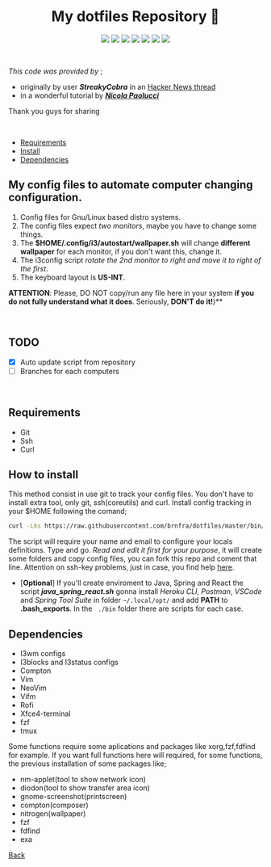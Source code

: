 <h1 align="center">My dotfiles Repository 🐧</h1>


<p align="center">
<img src="https://img.shields.io/badge/bash-script-brightgreen" />
<img src="https://img.shields.io/badge/requirement-git-orange" />
<img src="https://img.shields.io/badge/requirement-curl-importany" />
<img src="https://img.shields.io/badge/tests-in%20progress-red" />
<img src="https://img.shields.io/badge/license-MIT-informational" />
<img src="https://img.shields.io/badge/platform-linux--64-lightgrey" />
<img src="https://img.shields.io/github/last-commit/brnfra/dotfiles" />  
  
</p>

<br>

_This code was provided by_ ;
- originally by user ___StreakyCobra___ in an [Hacker News thread](https://news.ycombinator.com/item?id=11070797)
- in a wonderful tutorial by ___[Nicola Paolucci](https://www.atlassian.com/git/tutorials/dotfiles)___

Thank you guys for sharing

<br>

- [Requirements](https://github.com/brnfra/dotfiles#requirements)
- [Install](https://github.com/brnfra/dotfiles#how-to-install)
- [Dependencies](https://github.com/brnfra/dotfiles#dependencies)

## My config files to automate computer changing configuration.

1. Config files for Gnu/Linux based distro systems.
2. The config files expect *two monitors*, maybe you have to change some things.
3. The **$HOME/.config/i3/autostart/wallpaper.sh** will change **different wallpaper** for
   each monitor, if you don't want this, change it.
4. The i3config script _rotate the 2nd monitor to right and move it to right of the
   first_.
5. The keyboard layout is **US-INT**.

**ATTENTION**: Please, DO NOT copy/run any file here in your system **if you do not fully understand what it does**. Seriously, **DON'T do it!**)**


<br>

## TODO

- [x] Auto update script from repository
- [ ] Branches for each computers

<br>

## Requirements

- Git
- Ssh 
- Curl

## How to install
 
This method consist in use git to track your config files. You don't have to install extra tool, only git, ssh(coreutils) and curl.
Install config tracking in your $HOME following the comand;

```bash
curl -Lks https://raw.githubusercontent.com/brnfra/dotfiles/master/bin/install.sh | /bin/bash
```
The script will require your name and email to configure your locals definitions. Type and go. 
*Read and edit it first for your purpose*, it will create some folders and copy config files, you can fork this repo and coment that line.
Attention on ssh-key problems, just in case, you find help [here](https://docs.github.com/pt/authentication/connecting-to-github-with-ssh).
<br>

- [**Optional**] If you'll create enviroment to Java, Spring and React the script ___java_spring_react.sh___ gonna install *Heroku CLI*, *Postman*, *VSCode* and *Spring Tool Suite* in folder ```~/.local/opt/``` and add **PATH** to **.bash_exports**.
In the ``` ./bin```  folder there are scripts for each case.

## Dependencies

- I3wm configs
- I3blocks and I3status configs
- Compton
- Vim
- NeoVim
- Vifm
- Rofi
- Xfce4-terminal
- fzf
- tmux 

Some functions require some aplications and packages like xorg,fzf,fdfind for example.
If you want full functions here will required, for some functions, the previous installation of some packages like;

- nm-applet(tool to show network icon)
- diodon(tool to show transfer area icon)
- gnome-screenshot(printscreen)
- compton(composer)
- nitrogen(wallpaper)
- fzf
- fdfind
- exa


[Back](https://github.com/brnfra/dotfiles#my-dotfiles-repository-)
